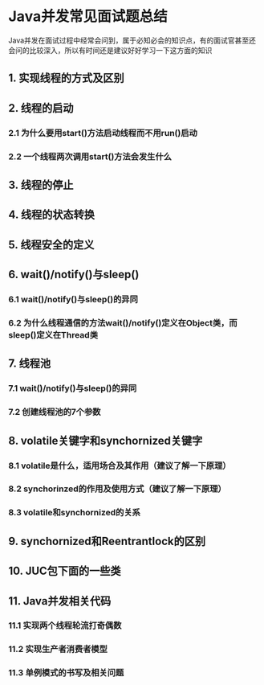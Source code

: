 # Java并发常见面试题总结
Java并发在面试过程中经常会问到，属于必知必会的知识点，有的面试官甚至还会问的比较深入，所以有时间还是建议好好学习一下这方面的知识

## 1. 实现线程的方式及区别

## 2. 线程的启动

### 2.1 为什么要用start()方法启动线程而不用run()启动

### 2.2 一个线程两次调用start()方法会发生什么

## 3. 线程的停止

## 4. 线程的状态转换

## 5. 线程安全的定义

## 6. wait()/notify()与sleep()

### 6.1 wait()/notify()与sleep()的异同

### 6.2 为什么线程通信的方法wait()/notify()定义在Object类，而sleep()定义在Thread类

## 7. 线程池

### 7.1 wait()/notify()与sleep()的异同

### 7.2 创建线程池的7个参数

## 8. volatile关键字和synchornized关键字

### 8.1 volatile是什么，适用场合及其作用（建议了解一下原理）

### 8.2 synchorinzed的作用及使用方式（建议了解一下原理）

### 8.3 volatile和synchornized的关系

## 9. synchornized和Reentrantlock的区别
 
## 10. JUC包下面的一些类

## 11. Java并发相关代码

### 11.1 实现两个线程轮流打奇偶数

### 11.2 实现生产者消费者模型

### 11.3 单例模式的书写及相关问题




  
